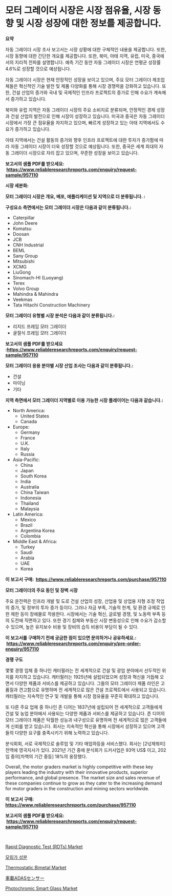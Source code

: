 <p><h1>모터 그레이더 시장은 시장 점유율, 시장 동향 및 시장 성장에 대한 정보를 제공합니다.</h1></p><p><strong>요약</strong></p>
<p><p>자동 그레이더 시장 조사 보고서는 시장 상황에 대한 구체적인 내용을 제공합니다. 또한, 시장 동향에 대한 간단한 개요를 제공합니다. 또한, 북미, 아태 지역, 유럽, 미국, 중국에서의 지리적 전파를 설명합니다. 예측 기간 동안 자동 그레이더 시장은 연평균 성장률 4.6%로 성장할 것으로 예상됩니다.</p><p>자동 그레이더 시장은 현재 안정적인 성장을 보이고 있으며, 주요 모터 그레이더 제조업체들은 혁신적인 기술 발전 및 제품 다양화를 통해 시장 경쟁력을 강화하고 있습니다. 또한, 건설 산업의 증가와 국내 및 국제적인 인프라 프로젝트의 증가로 인해 수요가 계속해서 증가하고 있습니다.</p><p>북미와 유럽 지역은 자동 그레이더 시장의 주요 소비지로 분류되며, 안정적인 경제 성장과 건설 산업의 발전으로 인해 시장이 성장하고 있습니다. 미국과 중국은 자동 그레이더 시장에서 가장 큰 점유율을 차지하고 있으며, 빠르게 성장하고 있는 아태 지역에서도 수요가 증가하고 있습니다.</p><p>아태 지역에서는 건설 활동의 증가와 향후 인프라 프로젝트에 대한 투자가 증가함에 따라 자동 그레이더 시장이 더욱 성장할 것으로 예상됩니다. 또한, 중국은 세계 최대의 자동 그레이더 시장으로 자리 잡고 있으며, 꾸준한 성장을 보이고 있습니다.</p></p>
<p><strong>보고서의 샘플 PDF를 받으세요: &nbsp;<a href="https://www.reliableresearchreports.com/enquiry/request-sample/957110">https://www.reliableresearchreports.com/enquiry/request-sample/957110</a></strong></p>
<p><strong>시장 세분화:</strong></p>
<p><strong> 모터 그레이더 시장은 개요, 배포, 애플리케이션 및 지역으로 더 분류됩니다. :</strong></p>
<p><strong>구성요소 측면에서는 모터 그레이더 시장은 다음과 같이 분류됩니다.:</strong></p>
<p><ul><li>Caterpillar</li><li>John Deere</li><li>Komatsu</li><li>Doosan</li><li>JCB</li><li>CNH Industrial</li><li>BEML</li><li>Sany Group</li><li>Mitsubishi</li><li>XCMG</li><li>LiuGong</li><li>Sinomach-HI (Luoyang)</li><li>Terex</li><li>Volvo Group</li><li>Mahindra & Mahindra</li><li>Veekmas</li><li>Tata Hitachi Construction Machinery</li></ul></p>
<p><strong> 모터 그레이더 유형별 시장 분석은 다음과 같이 분류됩니다.:</strong></p>
<p><ul><li>리지드 프레임 모터 그레이더</li><li>굴절식 프레임 모터 그레이더</li></ul></p>
<p><strong>보고서의 샘플 PDF를 받으세요 :<a href="https://www.reliableresearchreports.com/enquiry/request-sample/957110">https://www.reliableresearchreports.com/enquiry/request-sample/957110</a></strong></p>
<p><strong> 모터 그레이더 응용 분야별 시장 산업 조사는 다음과 같이 분류됩니다.:</strong></p>
<p><ul><li>건설</li><li>마이닝</li><li>기타</li></ul></p>
<p><strong>지역 측면에서 모터 그레이더 지역별로 이용 가능한 시장 플레이어는 다음과 같습니다.:</strong></p>
<p><ul>
    <li>
        North America:
        <ul>
            <li>United States</li>
            <li>Canada</li>
        </ul>
    </li>
    <li>
        Europe:
        <ul>
            <li>Germany</li>
            <li>France</li>
            <li>U.K.</li>
            <li>Italy</li>
            <li>Russia</li>
        </ul>
    </li>
    <li>
        Asia-Pacific:
        <ul>
            <li>China</li>
            <li>Japan</li>
            <li>South Korea</li>
            <li>India</li>
            <li>Australia</li>
            <li>China Taiwan</li>
            <li>Indonesia</li>
            <li>Thailand</li>
            <li>Malaysia</li>
        </ul>
    </li>
    <li>
        Latin America:
        <ul>
            <li>Mexico</li>
            <li>Brazil</li>
            <li>Argentina Korea</li>
            <li>Colombia</li>
        </ul>
    </li>
    <li>
        Middle East & Africa:
        <ul>
            <li>Turkey</li>
            <li>Saudi</li>
            <li>Arabia</li>
            <li>UAE</li>
            <li>Korea</li>
        </ul>
    </li>
    </ul></p>
<p><strong>이 보고서 구매: &nbsp;<a href="https://www.reliableresearchreports.com/purchase/957110">https://www.reliableresearchreports.com/purchase/957110</a></strong></p>
<p><strong>모터 그레이더의 주요 동인 및 장벽 시장</strong></p>
<p><p>주요 운전력은 인프라 개발 및 도로 건설 산업의 성장, 산업용 및 상업용 지형 조정 작업의 증가, 및 정부의 투자 증가 등이다. 그러나 자금 부족, 기술적 한계, 및 환경 규제로 인한 제한 등이 장애물로 작용한다. 시장에서는 기술 혁신, 글로벌 경쟁, 및 노동력 부족 등의 도전에 직면하고 있다. 또한 경기 침체와 부동산 시장 변동성으로 인해 수요가 감소할 수 있으며, 높은 유지보수 비용 및 장비의 습득 비용이 부담이 될 수 있다.</p></p>
<p><strong>이 보고서를 구매하기 전에 궁금한 점이 있으면 문의하거나 공유하세요.: &nbsp;<a href="https://www.reliableresearchreports.com/enquiry/pre-order-enquiry/957110">https://www.reliableresearchreports.com/enquiry/pre-order-enquiry/957110</a></strong></p>
<p><strong>경쟁 구도</strong></p>
<p><p>몇몇 경쟁 업체 중 하나인 캐터필러는 전 세계적으로 건설 및 광업 분야에서 선두적인 위치를 차지하고 있습니다. 캐터필러는 1925년에 설립되었으며 성장과 혁신을 거듭해 오면서 다양한 제품과 서비스를 제공하고 있습니다. 그들의 모터 그레이더 제품 라인은 고품질과 견고함으로 유명하며 전 세계적으로 많은 건설 프로젝트에서 사용되고 있습니다. 캐터필러는 지속적인 연구 및 개발을 통해 시장 점유율을 꾸준히 확대하고 있습니다.</p><p>또 다른 주요 업체 중 하나인 존 디어는 1837년에 설립되어 전 세계적으로 고객들에게 건설 및 농업 분야에서 사용되는 다양한 제품과 서비스를 제공하고 있습니다. 존 디어의 모터 그레이더 제품은 탁월한 성능과 내구성으로 유명하며 전 세계적으로 많은 고객들에게 신뢰를 받고 있습니다. 회사는 지속적인 혁신을 통해 시장에서 성장하고 있으며 고객들의 다양한 요구를 충족시키기 위해 노력하고 있습니다.</p><p>분식회회, 서로 국제적으로 솔루업 및 기타 매업하등을 서비스했다. 회사는 [2넋제쒀미]전역에 영국지사가 있다. 2021년 기간 중에 분식회가 드커사업은 93억 US$ 이고, 202임 중의[차핵의 기간 중등] 18%의 옹장했다.</p><p>Overall, the motor graders market is highly competitive with these key players leading the industry with their innovative products, superior performance, and global presence. The market size and sales revenue of these companies continue to grow as they cater to the increasing demand for motor graders in the construction and mining sectors worldwide.</p></p>
<p><strong>이 보고서 구매: &nbsp; <a href="https://www.reliableresearchreports.com/purchase/957110">https://www.reliableresearchreports.com/purchase/957110</a></strong></p>
<p><strong>보고서의 샘플 PDF를 받으세요: &nbsp;<a href="https://www.reliableresearchreports.com/enquiry/request-sample/957110">https://www.reliableresearchreports.com/enquiry/request-sample/957110</a></strong><strong></strong></p>
<p>&nbsp;</p>
<p><p><a href="https://issuu.com/reportprime-2/docs/rapid-diagnostic-test-rdts-market-size-2030.pptx">Rapid Diagnostic Test (RDTs) Market</a></p><p><a href="https://github.com/vs019sa3m8x/Market-Research-Report-List-1/blob/main/6856100192875.md">모링가 성분</a></p><p><a href="https://github.com/nicoletavirag/Market-Research-Report-List-2/blob/main/thermostatic-bimetal-market.md">Thermostatic Bimetal Market</a></p><p><a href="https://github.com/oqxogxyvqe90775/Market-Research-Report-List-1/blob/main/1411012193094.md">車載ADASセンサー</a></p><p><a href="https://github.com/redneck06/Market-Research-Report-List-2/blob/main/photochromic-smart-glass-market.md">Photochromic Smart Glass Market</a></p></p>
